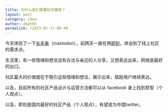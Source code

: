 ```yaml
---
title: 为什么我们需要社交媒体？
layout: post
category: idea
author: dkphhh
permalink: /2023-01-17-00-49
---
```

 今天体验了一下[长毛象](https://mastodon.social/)（mastodon），前两天一直在用[即刻](https://okjike.com/)，体会到了线上社区的需求点。
 
 生活里，有一些情绪和想法没有办法与亲近的人分享，又想表达出来，网络是最好的出口。
 
 社区最大的价值就在于吸引这些情绪和想法，展示出来，鼓励用户继续表达。
 
 以及，目前所有的社区产品设计与运营方法都可以从 facebook 身上找到原型（个人观点）。
 
 以及，即刻是国内最好的社区产品（个人观点），有望成为中国twitter。
 
